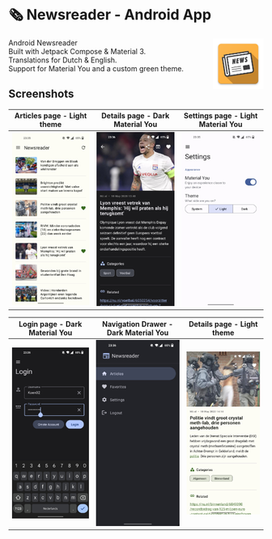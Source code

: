# 🗞 Newsreader - Android App


<img src="https://github.com/20Koen02/AndroidNewsreader/blob/master/app/src/main/res/mipmap-xxxhdpi/ic_launcher.png" align="right" width="100" height="100" alt="Logo">

Android Newsreader  
Built with Jetpack Compose & Material 3.  
Translations for Dutch & English.  
Support for Material You and a custom green theme. 



## Screenshots
Articles page - Light theme | Details page - Dark Material You | Settings page - Light Material You
:---------------------------:|:-------------------------:|:-------------------------:
![](screenshots/File2.jpg)  | ![](screenshots/File1.jpg) | ![](screenshots/File4.jpg)

Login page - Dark Material You | Navigation Drawer - Dark Material You | Details page - Light theme
:---------------------------:|:-------------------------:|:-------------------------:
![](screenshots/File5.jpg)  | ![](screenshots/File6.jpg) | ![](screenshots/File3.jpg)
